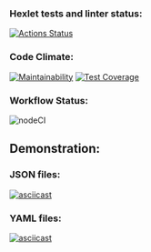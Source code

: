 ### Hexlet tests and linter status:
[![Actions Status](https://github.com/CTHULHUU23/frontend-project-46/actions/workflows/hexlet-check.yml/badge.svg)](https://github.com/CTHULHUU23/frontend-project-46/actions)

### Code Climate:
[![Maintainability](https://api.codeclimate.com/v1/badges/e36c3eddb80ffe818619/maintainability)](https://codeclimate.com/github/CTHULHUU23/frontend-project-46/maintainability)
[![Test Coverage](https://api.codeclimate.com/v1/badges/e36c3eddb80ffe818619/test_coverage)](https://codeclimate.com/github/CTHULHUU23/frontend-project-46/test_coverage)

### Workflow Status:
![nodeCI](https://github.com/CTHULHUU23/frontend-project-46/actions/workflows/nodeCI.yml/badge.svg)

## Demonstration:
### JSON files:
[![asciicast](https://asciinema.org/a/rqMi5JE0qkTSNHyGfwSKxbpx7.png)](https://asciinema.org/a/rqMi5JE0qkTSNHyGfwSKxbpx7)

### YAML files:
[![asciicast](https://asciinema.org/a/sv74KEe0Cpk2oGJAwsrCaJr4S.png)](https://asciinema.org/a/sv74KEe0Cpk2oGJAwsrCaJr4S)